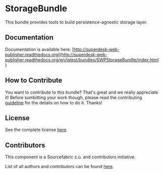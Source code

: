 StorageBundle
=============

This bundle provides tools to build persistence-agnostic storage layer.

Documentation
-------------

Documentation is available here: [http://superdesk-web-publisher.readthedocs.org](http://superdesk-web-publisher.readthedocs.org/en/latest/bundles/SWPStorageBundle/index.html)

How to Contribute
-------------

You want to contribute to this bundle? That's great and we really appreciate it! 
Before sumbitting your work though, please read the contributing 
[guideline](http://superdesk-web-publisher.readthedocs.org/en/latest/contributing/index.html) 
for the details on how to do it. Thanks!

License
-----------

See the complete license [here](LICENSE.md).

Contributors
-------

This component is a Sourcefabric z.ú. and contributors initiative.

List of all authors and contributors can be found [here](AUTHORS.md).
